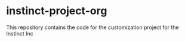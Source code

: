 # instinct-project-org
This repository contains the code for the customization project for the Instinct Inc
